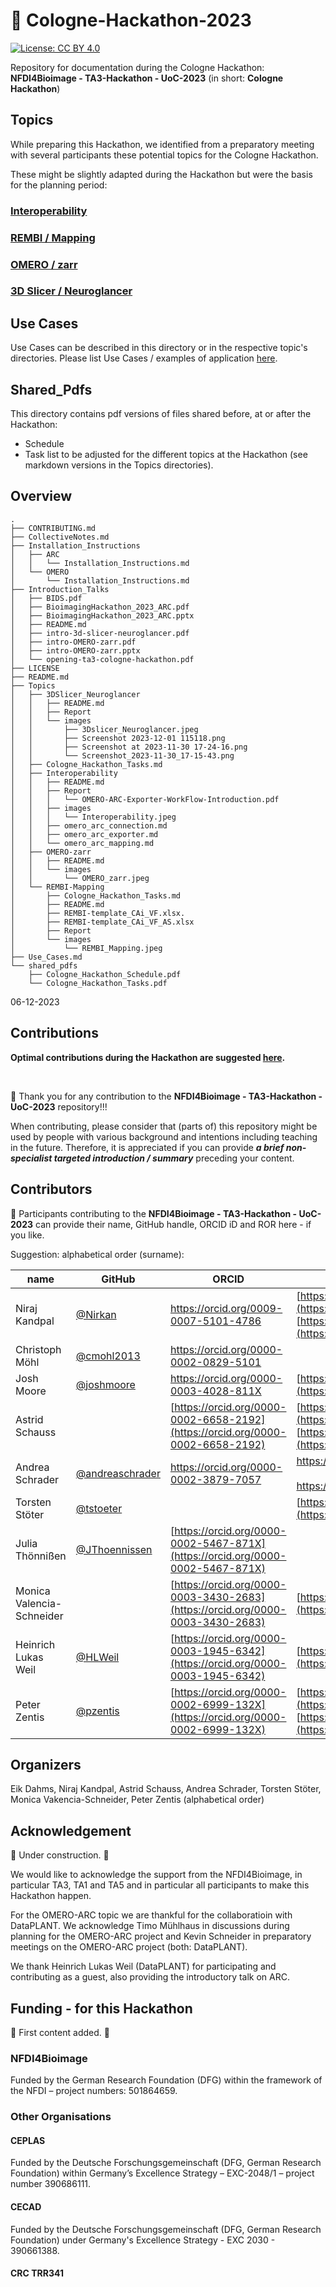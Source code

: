 # 👋 Cologne-Hackathon-2023

[![License: CC BY 4.0](https://img.shields.io/badge/License-CC_BY_4.0-lightgrey.svg)](https://creativecommons.org/licenses/by/4.0/)

Repository for documentation during the Cologne Hackathon: **NFDI4Bioimage - TA3-Hackathon - UoC-2023** (in short: **Cologne Hackathon**)  

## Topics

While preparing this Hackathon, we identified from a preparatory meeting with several participants these potential topics for the Cologne Hackathon.  

These might be slightly adapted during the Hackathon but were the basis for the planning period:

### [Interoperability](./Topics/Interoperability/)

### [REMBI / Mapping](./Topics/REMBI-Mapping/)

### [OMERO / zarr](./Topics/OMERO-zarr/)

### [3D Slicer / Neuroglancer](./Topics/3DSlicer_Neuroglancer/)


## Use Cases

Use Cases can be described in this directory or in the respective topic's directories. Please list Use Cases / examples of application [here](./Use_Cases.md).

## Shared_Pdfs

This directory contains pdf versions of files shared before, at or after the Hackathon:
- Schedule
- Task list to be adjusted for the different topics at the Hackathon (see markdown versions in the Topics directories).

## Overview
```
.  
├── CONTRIBUTING.md  
├── CollectiveNotes.md  
├── Installation_Instructions  
│   ├── ARC  
│   │   └── Installation_Instructions.md  
│   └── OMERO  
│       └── Installation_Instructions.md  
├── Introduction_Talks  
│   ├── BIDS.pdf  
│   ├── BioimagingHackathon_2023_ARC.pdf  
│   ├── BioimagingHackathon_2023_ARC.pptx  
│   ├── README.md  
│   ├── intro-3d-slicer-neuroglancer.pdf  
│   ├── intro-OMERO-zarr.pdf  
│   ├── intro-OMERO-zarr.pptx  
│   └── opening-ta3-cologne-hackathon.pdf  
├── LICENSE  
├── README.md  
├── Topics  
│   ├── 3DSlicer_Neuroglancer  
│   │   ├── README.md  
│   │   ├── Report  
│   │   └── images  
│   │       ├── 3Dslicer_Neuroglancer.jpeg  
│   │       ├── Screenshot 2023-12-01 115118.png  
│   │       ├── Screenshot at 2023-11-30 17-24-16.png  
│   │       └── Screenshot_2023-11-30_17-15-43.png  
│   ├── Cologne_Hackathon_Tasks.md  
│   ├── Interoperability  
│   │   ├── README.md  
│   │   ├── Report  
│   │   │   └── OMERO-ARC-Exporter-WorkFlow-Introduction.pdf  
│   │   ├── images  
│   │   │   └── Interoperability.jpeg  
│   │   ├── omero_arc_connection.md  
│   │   ├── omero_arc_exporter.md  
│   │   └── omero_arc_mapping.md  
│   ├── OMERO-zarr  
│   │   ├── README.md  
│   │   └── images  
│   │       └── OMERO_zarr.jpeg  
│   └── REMBI-Mapping  
│       ├── Cologne_Hackathon_Tasks.md  
│       ├── README.md  
│       ├── REMBI-template_CAi_VF.xlsx. 
│       ├── REMBI-template_CAi_VF_AS.xlsx  
│       ├── Report  
│       └── images  
│           └── REMBI_Mapping.jpeg  
├── Use_Cases.md  
└── shared_pdfs  
    ├── Cologne_Hackathon_Schedule.pdf  
    └── Cologne_Hackathon_Tasks.pdf  
```
06-12-2023

## Contributions

**Optimal contributions during the Hackathon are suggested [here](CONTRIBUTING.md).**

 <br />

🙌 Thank you for any contribution to the **NFDI4Bioimage - TA3-Hackathon - UoC-2023** repository!!!  

When contributing, please consider that (parts of) this repository might be used by people with various background and intentions including teaching in the future. Therefore, it is appreciated if you can provide ***a brief non-specialist targeted introduction / summary*** preceding your content.  


## Contributors
🤝 Participants contributing to the **NFDI4Bioimage - TA3-Hackathon - UoC-2023** can provide their name, GitHub handle, ORCID iD and ROR here - if you like.  

Suggestion: alphabetical order (surname):  

|name|GitHub|ORCID|ROR|  
|---|---|---|---|  
|Niraj Kandpal|[@Nirkan](https://github.com/Nirkan)|https://orcid.org/0009-0007-5101-4786|[https://ror.org/00rcxh774](https://ror.org/00rcxh774) <br>[https://ror.org/04c4bwh63](https://ror.org/04c4bwh63)|
|Christoph Möhl|[@cmohl2013](https://github.com/cmohl2013)|https://orcid.org/0000-0002-0829-5101||
|Josh Moore|[@joshmoore](https://github.com/joshmoore)|https://orcid.org/0000-0003-4028-811X|[https://ror.org/05tpnw772](https://ror.org/05tpnw772)|
|Astrid Schauss||[https://orcid.org/0000-0002-6658-2192](https://orcid.org/0000-0002-6658-2192)|[https://ror.org/00rcxh774](https://ror.org/00rcxh774) <br>[https://ror.org/04c4bwh63](https://ror.org/04c4bwh63) |
|Andrea Schrader|[@andreaschrader](https://github.com/andreaschrader)|https://orcid.org/0000-0002-3879-7057|https://ror.org/034waa237<br><br>https://ror.org/00rcxh774| 
|Torsten Stöter|[@tstoeter](https://github.com/tstoeter)||[https://ror.org/01zwmgk08](https://ror.org/01zwmgk08)| 
|Julia Thönnißen|[@JThoennissen](https://github.com/JThoennissen)|[https://orcid.org/0000-0002-5467-871X](https://orcid.org/0000-0002-5467-871X)|| 
|Monica Valencia-Schneider||[https://orcid.org/0000-0003-3430-2683](https://orcid.org/0000-0003-3430-2683)|[https://ror.org/00rcxh774](https://ror.org/00rcxh774)|
|Heinrich Lukas Weil|[@HLWeil](https://github.com/HLWeil)|[https://orcid.org/0000-0003-1945-6342](https://orcid.org/0000-0003-1945-6342)|[https://ror.org/01qrts582](https://ror.org/01qrts582)|
|Peter Zentis|[@pzentis](https://github.com/pzentis)|[https://orcid.org/0000-0002-6999-132X](https://orcid.org/0000-0002-6999-132X)|[https://ror.org/00rcxh774](https://ror.org/00rcxh774) <br>[https://ror.org/04c4bwh63](https://ror.org/04c4bwh63) |

## Organizers
Eik Dahms, Niraj Kandpal, Astrid Schauss, Andrea Schrader, Torsten Stöter, Monica Vakencia-Schneider, Peter Zentis (alphabetical order)

## Acknowledgement
🚧 Under construction. 🚧

We would like to acknowledge the support from the NFDI4Bioimage, in particular TA3, TA1 and TA5 and in particular all participants to make this Hackathon happen. 

For the OMERO-ARC topic we are thankful for the collaboratioin with DataPLANT. We acknowledge Timo Mühlhaus in discussions during planning for the OMERO-ARC project and Kevin Schneider in preparatory meetings on the OMERO-ARC project (both: DataPLANT).

We thank Heinrich Lukas Weil (DataPLANT) for participating and contributing as a guest, also providing the introductory talk on ARC.

## Funding - for this Hackathon
🚧 First content added. 🚧

### NFDI4Bioimage
Funded by the German Research Foundation (DFG) within the framework of the NFDI – project numbers: 501864659.

### Other Organisations
#### CEPLAS
Funded by the Deutsche Forschungsgemeinschaft (DFG, German Research Foundation) within Germany’s Excellence Strategy – EXC-2048/1 – project number 390686111.

#### CECAD
Funded by the Deutsche Forschungsgemeinschaft (DFG, German Research Foundation) under Germany's Excellence Strategy - EXC 2030 - 390661388.

#### CRC TRR341

